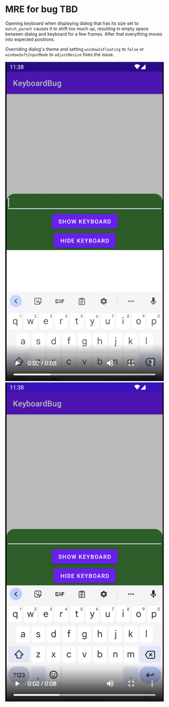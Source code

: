 # MRE for bug TBD

Opening keyboard when displaying dialog that has its size set to `match_parent` causes it to shift too much up, resulting in empty space between dialog and keyboard for a few frames. After that everything moves into expected positions.

Overriding dialog's theme and setting `windowIsFloating` to `false` or `windowSoftInputMode` to `adjustResize` fixes the issue.

![Bug state](https://github.com/RSBat/dialog-keyboard-bug/raw/main/bug.png)
![Final state](https://github.com/RSBat/dialog-keyboard-bug/raw/main/final_state.png)
